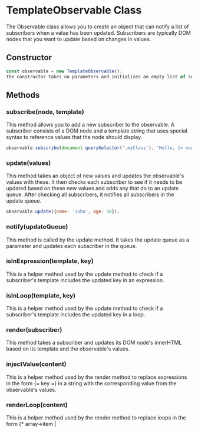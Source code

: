 # TemplateObservable Class
The Observable class allows you to create an object that can notify a list of subscribers when a value has been updated. Subscribers are typically DOM nodes that you want to update based on changes in values.

## Constructor
```javascript
const observable = new TemplateObservable();
The constructor takes no parameters and initializes an empty list of subscribers and an empty values object.
```

## Methods

### subscribe(node, template)
This method allows you to add a new subscriber to the observable. A subscriber consists of a DOM node and a template string that uses special syntax to reference values that the node should display.
```javascript
observable.subscribe(document.querySelector('.myClass'), 'Hello, {= name =}.');
```

### update(values)

This method takes an object of new values and updates the observable's values with these. It then checks each subscriber to see if it needs to be updated based on these new values and adds any that do to an update queue. After checking all subscribers, it notifies all subscribers in the update queue.

```javascript
observable.update({name: 'John', age: 30});
```

### notify(updateQueue)
This method is called by the update method. It takes the update queue as a parameter and updates each subscriber in the queue.

### isInExpression(template, key)
This is a helper method used by the update method to check if a subscriber's template includes the updated key in an expression.

### isInLoop(template, key)
This is a helper method used by the update method to check if a subscriber's template includes the updated key in a loop.

### render(subscriber)
This method takes a subscriber and updates its DOM node's innerHTML based on its template and the observable's values.

### injectValue(content)
This is a helper method used by the render method to replace expressions in the form {= key =} in a string with the corresponding value from the observable's values.

### renderLoop(content)
This is a helper method used by the render method to replace loops in the form {* array->item | <template> *} in a string with the corresponding HTML.

### safeEvalFunction()
This is a helper method used by the renderLoop method to safely evaluate JavaScript code contained in a string.

### Template Syntax

- `{= value =}` inject a value the observable tracks into the template

To Loop over a value
```
{* items->item | `<li>${item}</li>` *}
```

Examples
```js
// Create a new observable
const observable = new Observable();

// Subscribe a DOM node to the observable with a template
observable.subscribe(document.querySelector('.myClass'), 'Hello, {= name =}.');

// Update the observable's values
observable.update({name: 'John'});

// This will cause the innerHTML of the DOM node with class 'myClass' to be updated to 'Hello, John.'.
```